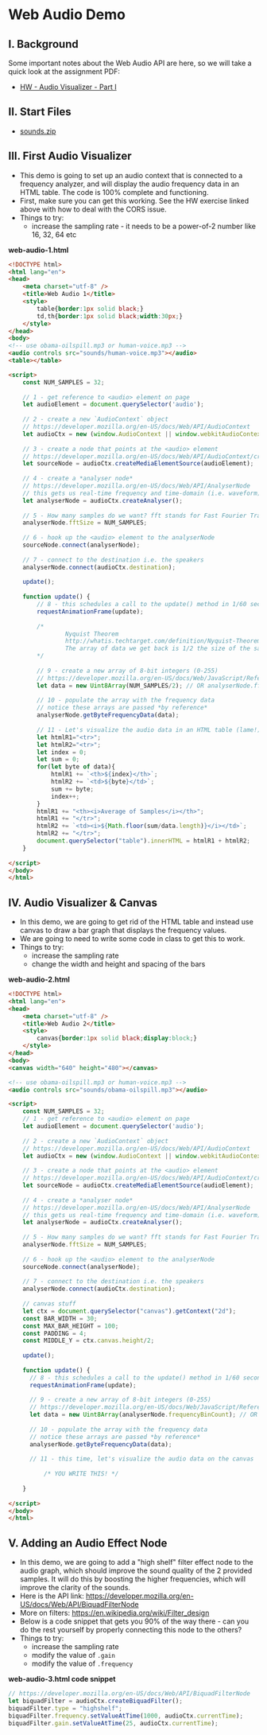 # Web Audio Demo

## I. Background
Some important notes about the Web Audio API are here, so we will take a quick look at the assignment PDF:
- [HW - Audio Visualizer - Part I](./HW-AV-1.md)

## II. Start Files
- [sounds.zip](./_files/sounds.zip)


## III. First Audio Visualizer

- This demo is going to set up an audio context that is connected to a frequency analyzer, and will display the audio frequency data in an HTML table. The code is 100% complete and functioning.
- First, make sure you can get this working. See the HW exercise linked above with how to deal with the CORS issue.
- Things to try:
  - increase the sampling rate - it needs to be a power-of-2 number like 16, 32, 64 etc

**web-audio-1.html**

```html
<!DOCTYPE html>
<html lang="en">
<head>
	<meta charset="utf-8" />
	<title>Web Audio 1</title>
	<style>
		table{border:1px solid black;}
		td,th{border:1px solid black;width:30px;}
	</style>
</head>
<body>
<!-- use obama-oilspill.mp3 or human-voice.mp3 -->
<audio controls src="sounds/human-voice.mp3"></audio>
<table></table>

<script>
	const NUM_SAMPLES = 32;
	
	// 1 - get reference to <audio> element on page
	let audioElement = document.querySelector('audio');
			
	// 2 - create a new `AudioContext` object
	// https://developer.mozilla.org/en-US/docs/Web/API/AudioContext
	let audioCtx = new (window.AudioContext || window.webkitAudioContext); // to support Safari and mobile
	
	// 3 - create a node that points at the <audio> element
	// https://developer.mozilla.org/en-US/docs/Web/API/AudioContext/createMediaElementSource
	let sourceNode = audioCtx.createMediaElementSource(audioElement); 
	
	// 4 - create a *analyser node*
	// https://developer.mozilla.org/en-US/docs/Web/API/AnalyserNode
	// this gets us real-time frequency and time-domain (i.e. waveform) information
	let analyserNode = audioCtx.createAnalyser();
	
	// 5 - How many samples do we want? fft stands for Fast Fourier Transform
	analyserNode.fftSize = NUM_SAMPLES;
	
	// 6 - hook up the <audio> element to the analyserNode
	sourceNode.connect(analyserNode);
	
	// 7 - connect to the destination i.e. the speakers
	analyserNode.connect(audioCtx.destination);
	
	update();
	
	function update() { 
		// 8 - this schedules a call to the update() method in 1/60 second
		requestAnimationFrame(update);
		
		/*
				Nyquist Theorem
				http://whatis.techtarget.com/definition/Nyquist-Theorem
				The array of data we get back is 1/2 the size of the sample rate 
		*/
			
		// 9 - create a new array of 8-bit integers (0-255)
		// https://developer.mozilla.org/en-US/docs/Web/JavaScript/Reference/Global_Objects/Uint8Array
		let data = new Uint8Array(NUM_SAMPLES/2); // OR analyserNode.fftSize/2
		
		// 10 - populate the array with the frequency data
		// notice these arrays are passed *by reference*
		analyserNode.getByteFrequencyData(data);
		
		// 11 - Let's visualize the audio data in an HTML table (lame!)
		let htmlR1="<tr>";
		let htmlR2="<tr>";
		let index = 0;
		let sum = 0;
		for(let byte of data){
			htmlR1 += `<th>${index}</th>`;
			htmlR2 += `<td>${byte}</td>`;
			sum += byte;
			index++;
		}
		htmlR1 += "<th><i>Average of Samples</i></th>";
		htmlR1 += "</tr>";
		htmlR2 += `<td><i>${Math.floor(sum/data.length)}</i></td>`;
		htmlR2 += "</tr>";
		document.querySelector("table").innerHTML = htmlR1 + htmlR2;
	}
	
</script>
</body>
</html>
```

## IV. Audio Visualizer & Canvas

- In this demo, we are going to get rid of the HTML table and instead use canvas to draw a bar graph that displays the frequency values. 
- We are going to need to write some code in class to get this to work.
- Things to try:
  - increase the sampling rate
  - change the width and height and spacing of the bars

**web-audio-2.html**

```html
<!DOCTYPE html>
<html lang="en">
<head>
	<meta charset="utf-8" />
	<title>Web Audio 2</title>
	<style>
		canvas{border:1px solid black;display:block;}
	</style>
</head>
<body>
<canvas width="640" height="480"></canvas>

<!-- use obama-oilspill.mp3 or human-voice.mp3 -->
<audio controls src="sounds/obama-oilspill.mp3"></audio>

<script>
	const NUM_SAMPLES = 32;
	// 1 - get reference to <audio> element on page
	let audioElement = document.querySelector('audio');
			
	// 2 - create a new `AudioContext` object
	// https://developer.mozilla.org/en-US/docs/Web/API/AudioContext
	let audioCtx = new (window.AudioContext || window.webkitAudioContext); // to support Safari and mobile
	
	// 3 - create a node that points at the <audio> element
	// https://developer.mozilla.org/en-US/docs/Web/API/AudioContext/createMediaElementSource
	let sourceNode = audioCtx.createMediaElementSource(audioElement); 
	
	// 4 - create a *analyser node*
	// https://developer.mozilla.org/en-US/docs/Web/API/AnalyserNode
	// this gets us real-time frequency and time-domain (i.e. waveform) information
	let analyserNode = audioCtx.createAnalyser();
	
	// 5 - How many samples do we want? fft stands for Fast Fourier Transform
	analyserNode.fftSize = NUM_SAMPLES;
	
	// 6 - hook up the <audio> element to the analyserNode
	sourceNode.connect(analyserNode);
	
	// 7 - connect to the destination i.e. the speakers
	analyserNode.connect(audioCtx.destination);
	
	// canvas stuff
	let ctx = document.querySelector("canvas").getContext("2d");
	const BAR_WIDTH = 30;
	const MAX_BAR_HEIGHT = 100;
	const PADDING = 4;
	const MIDDLE_Y = ctx.canvas.height/2;
	
	update();
	
	function update() { 
	  // 8 - this schedules a call to the update() method in 1/60 second
	  requestAnimationFrame(update);
		
	  // 9 - create a new array of 8-bit integers (0-255)
	  // https://developer.mozilla.org/en-US/docs/Web/JavaScript/Reference/Global_Objects/Uint8Array
	  let data = new Uint8Array(analyserNode.frequencyBinCount); // OR analyserNode.fftSize/2
		
	  // 10 - populate the array with the frequency data
	  // notice these arrays are passed *by reference*
	  analyserNode.getByteFrequencyData(data);
		
	  // 11 - this time, let's visualize the audio data on the canvas
		
     	  /* YOU WRITE THIS! */
    
	}
	
</script>
</body>
</html>
```

## V. Adding an Audio Effect Node

- In this demo, we are going to add a "high shelf" filter effect node to the audio graph, which should improve the sound quality of the 2 provided samples. It will do this by boosting the higher frequencies, which will improve the clarity of the sounds.
- Here is the API link: https://developer.mozilla.org/en-US/docs/Web/API/BiquadFilterNode
- More on filters: https://en.wikipedia.org/wiki/Filter_design
- Below is a code snippet that gets you 90% of the way there - can you do the rest yourself by properly connecting this node to the others?
- Things to try:
  - increase the sampling rate
  - modify the value of `.gain`
  - modify the value of `.frequency`

**web-audio-3.html code snippet**

```js
// https://developer.mozilla.org/en-US/docs/Web/API/BiquadFilterNode
let biquadFilter = audioCtx.createBiquadFilter();
biquadFilter.type = "highshelf";
biquadFilter.frequency.setValueAtTime(1000, audioCtx.currentTime);
biquadFilter.gain.setValueAtTime(25, audioCtx.currentTime);
```
